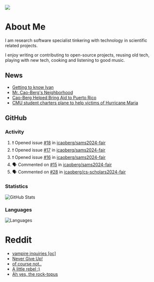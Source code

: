 ![](https://komarev.com/ghpvc/?username=icaoberg)

# About Me
I am research software specialist tinkering with technology in scientific related projects.

I enjoy writing or contributing to open-source projects, reusing old tech, playing with new tech, cooking and listening to good music.

## News
* [Getting to know Ivan](https://www.psc.edu/ivan-inside-psc-spotlight-2/)
* [Mr. Cao-Berg's Neighborhood](https://www.cmu.edu/engage/about-us/news/alumni/profile-cao-berg.html)
* [Cao-Berg Helped Bring Aid to Puerto Rico](https://www.cmu.edu/piper/news/archives/2018/february/ivan-cao-berg.html)
* [CMU student charters plane to help victims of Hurricane Maria](http://thetartan.org/2017/10/30/news/puerto-rico-aid)

## GitHub
### Activity
<!--START_SECTION:activity-->
1. ❗ Opened issue [#18](https://github.com/icaoberg/sams2024-fair/issues/18) in [icaoberg/sams2024-fair](https://github.com/icaoberg/sams2024-fair)
2. ❗ Opened issue [#17](https://github.com/icaoberg/sams2024-fair/issues/17) in [icaoberg/sams2024-fair](https://github.com/icaoberg/sams2024-fair)
3. ❗ Opened issue [#16](https://github.com/icaoberg/sams2024-fair/issues/16) in [icaoberg/sams2024-fair](https://github.com/icaoberg/sams2024-fair)
4. 🗣 Commented on [#15](https://github.com/icaoberg/sams2024-fair/issues/15#issuecomment-2224328090) in [icaoberg/sams2024-fair](https://github.com/icaoberg/sams2024-fair)
5. 🗣 Commented on [#28](https://github.com/icaoberg/cs-scholars2024-fair/issues/28#issuecomment-2224327826) in [icaoberg/cs-scholars2024-fair](https://github.com/icaoberg/cs-scholars2024-fair)
<!--END_SECTION:activity-->

### Statistics
![GitHub Stats](https://github-readme-stats.vercel.app/api?username=icaoberg&count_private=true&show_icons=true)

### Languages
![Languages](https://github-readme-stats.vercel.app/api/top-langs/?username=icaoberg&show_icons=true&langs_count=10&hide=HTML,C,CSS,M)

# Reddit
<!-- BLOG-POST-LIST:START -->
- [vampire inquiries [oc]](https://www.reddit.com/r/u_icaoberg/comments/1705gy9/vampire_inquiries_oc/)
- [Never Give Up!](https://www.reddit.com/r/u_icaoberg/comments/13mcab5/never_give_up/)
- [of course not..](https://www.reddit.com/r/u_icaoberg/comments/13mc9h5/of_course_not/)
- [A little rebel :&rpar;](https://www.reddit.com/r/u_icaoberg/comments/13mc6yc/a_little_rebel/)
- [Ah yes, the rock-topus](https://www.reddit.com/r/u_icaoberg/comments/13mc4xk/ah_yes_the_rocktopus/)
<!-- BLOG-POST-LIST:END -->
